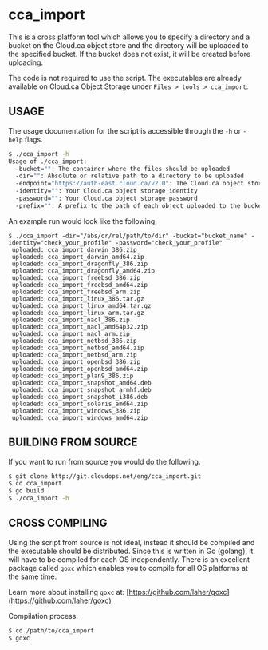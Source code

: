 
cca_import
==========

This is a cross platform tool which allows you to specify a directory and a bucket on the Cloud.ca object store and the directory will be uploaded to the specified bucket.  If the bucket does not exist, it will be created before uploading.

The code is not required to use the script.  The executables are already available on Cloud.ca Object Storage under `Files > tools > cca_import`.


USAGE
-----

The usage documentation for the script is accessible through the `-h` or `-help` flags.

``` bash
$ ./cca_import -h
Usage of ./cca_import:
  -bucket="": The container where the files should be uploaded
  -dir="": Absolute or relative path to a directory to be uploaded
  -endpoint="https://auth-east.cloud.ca/v2.0": The Cloud.ca object storage public url
  -identity="": Your Cloud.ca object storage identity
  -password="": Your Cloud.ca object storage password
  -prefix="": A prefix to the path of each object uploaded to the bucket
```

An example run would look like the following.

```
$ ./cca_import -dir="/abs/or/rel/path/to/dir" -bucket="bucket_name" -identity="check_your_profile" -password="check_your_profile"
 uploaded: cca_import_darwin_386.zip
 uploaded: cca_import_darwin_amd64.zip
 uploaded: cca_import_dragonfly_386.zip
 uploaded: cca_import_dragonfly_amd64.zip
 uploaded: cca_import_freebsd_386.zip
 uploaded: cca_import_freebsd_amd64.zip
 uploaded: cca_import_freebsd_arm.zip
 uploaded: cca_import_linux_386.tar.gz
 uploaded: cca_import_linux_amd64.tar.gz
 uploaded: cca_import_linux_arm.tar.gz
 uploaded: cca_import_nacl_386.zip
 uploaded: cca_import_nacl_amd64p32.zip
 uploaded: cca_import_nacl_arm.zip
 uploaded: cca_import_netbsd_386.zip
 uploaded: cca_import_netbsd_amd64.zip
 uploaded: cca_import_netbsd_arm.zip
 uploaded: cca_import_openbsd_386.zip
 uploaded: cca_import_openbsd_amd64.zip
 uploaded: cca_import_plan9_386.zip
 uploaded: cca_import_snapshot_amd64.deb
 uploaded: cca_import_snapshot_armhf.deb
 uploaded: cca_import_snapshot_i386.deb
 uploaded: cca_import_solaris_amd64.zip
 uploaded: cca_import_windows_386.zip
 uploaded: cca_import_windows_amd64.zip
```


BUILDING FROM SOURCE
--------------------

If you want to run from source you would do the following.

``` bash
$ git clone http://git.cloudops.net/eng/cca_import.git
$ cd cca_import
$ go build
$ ./cca_import -h
```


CROSS COMPILING
---------------

Using the script from source is not ideal, instead it should be compiled and the executable should be distributed.  Since this is written in Go (golang), it will have to be compiled for each OS independently.  There is an excellent package called `goxc` which enables you to compile for all OS platforms at the same time.

Learn more about installing `goxc` at: [https://github.com/laher/goxc](https://github.com/laher/goxc)

Compilation process:
``` bash
$ cd /path/to/cca_import
$ goxc
```

